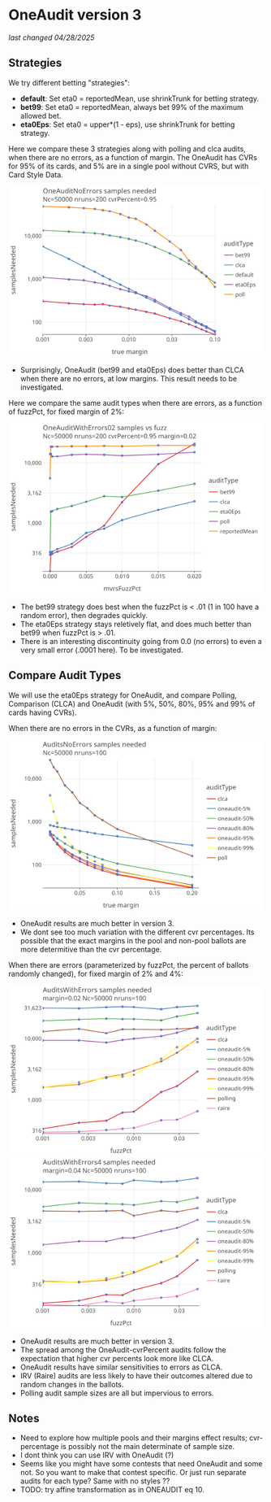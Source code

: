 # OneAudit version 3 
_last changed 04/28/2025_

## Strategies

We try different betting "strategies":

* **default**: Set eta0 = reportedMean, use shrinkTrunk for betting strategy.
* **bet99**: Set eta0 = reportedMean, always bet 99% of the maximum allowed bet.
* **eta0Eps**: Set eta0 = upper*(1 - eps), use shrinkTrunk for betting strategy.

Here we compare these 3 strategies along with polling and clca audits, when there are no errors, as a function of margin. 
The OneAudit has CVRs for 95% of its cards, and 5% are in a single pool without CVRS, but with Card Style Data.

<a href="https://johnlcaron.github.io/rlauxe/docs/plots/oneaudit3/OneAuditNoErrors/OneAuditNoErrorsLogLog.html" rel="OneAuditNoErrorsLogLog">![OneAuditNoErrorsLogLog](plots/oneaudit3/OneAuditNoErrors/OneAuditNoErrorsLogLog.png)</a>

* Surprisingly, OneAudit (bet99 and eta0Eps) does better than CLCA when there are no errors, at low margins. This result needs to
  be investigated.

Here we compare the same audit types when there are errors, as a function of fuzzPct, for fixed margin of 2%:

<a href="https://johnlcaron.github.io/rlauxe/docs/plots/oneaudit3/OneAuditWithErrors02/OneAuditWithErrors02LogLinear.html" rel="OneAuditWithErrors02LogLinear">![OneAuditWithErrors02LogLinear](plots/oneaudit3/OneAuditWithErrors02/OneAuditWithErrors02LogLinear.png)</a>

* The bet99 strategy does best when the fuzzPct is < .01 (1 in 100 have a random error), then degrades quickly.
* The eta0Eps strategy stays reletively flat, and does much better than bet99 when fuzzPct is > .01.
* There is an interesting discontinuity going from 0.0 (no errors) to even a very small error (.0001 here). To be investigated.

## Compare Audit Types

We will use the eta0Eps strategy for OneAudit, and compare Polling, Comparison (CLCA) and OneAudit (with 5%, 50%, 80%, 95% and 99% of cards having CVRs).

When there are no errors in the CVRs, as a function of margin:

<a href="https://johnlcaron.github.io/rlauxe/docs/plots/oneaudit3/AuditsNoErrors/AuditsNoErrorsLogLinear.html" rel="AuditsNoErrorsLogLinear">![AuditsNoErrorsLogLinear](plots/oneaudit3/AuditsNoErrors/AuditsNoErrorsLogLinear.png)</a>

* OneAudit results are much better in version 3. 
* We dont see too much variation with the different cvr percentages. Its possible that the exact margins in the pool and non-pool
  ballots are more determitive than the cvr percentage.

When there are errors (parameterized by fuzzPct, the percent of ballots randomly changed), for fixed margin of 2% and 4%:

<a href="https://johnlcaron.github.io/rlauxe/docs/plots/oneaudit3/AuditsWithErrors/AuditsWithErrorsLogLog.html" rel="AuditsWithErrorsLogLog">![AuditsWithErrorsLogLog](plots/oneaudit3/AuditsWithErrors/AuditsWithErrorsLogLog.png)</a>
<a href="https://johnlcaron.github.io/rlauxe/docs/plots/oneaudit3/AuditsWithErrors/AuditsWithErrors4LogLog.html" rel="AuditsNoErrors4LogLog">![AuditsNoErrors4LogLog](plots/oneaudit3/AuditsWithErrors/AuditsWithErrors4LogLog.png)</a>

* OneAudit results are much better in version 3. 
* The spread among the OneAudit-cvrPercent audits follow the expectation that higher cvr percents look more like CLCA. 
* OneAudit results have similar sensitivities to errors as CLCA.
* IRV (Raire) audits are less likely to have their outcomes altered due to random changes in the ballots.
* Polling audit sample sizes are all but impervious to errors.

## Notes

* Need to explore how multiple pools and their margins effect results; cvr-percentage is possibly not the main determinate of sample size. 
* I dont think you can use IRV with OneAudit (?)
* Seems like you might have some contests that need OneAudit and some not. So you want to make that contest specific. Or
  just run separate audits for each type? Same with no styles ??
* TODO: try affine transformation as in ONEAUDIT eq 10.
